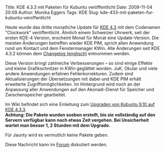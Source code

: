 Title: KDE 4.3.3 mit Paketen für Kubuntu veröffentlicht
Date: 2009-11-04 20:09
Author: Monika Eggers
Tags: KDE
Slug: kde-433-mit-paketen-fur-kubuntu-veroffentlicht

Heute wurde das dritte monatliche Update für [KDE
4.3](http://www.kde.org "http://www.kde.org") mit dem Codenamen
"Clockwork" veröffentlicht. Ähnlich einem Schweizer Uhrwerk, seit der
ersten KDE-4 Version, erscheint Monat für Monat eine Update-Version. Die
meisten Änderungen betreffen wieder KDE PIM, sprich allen Anwendung rund
um Kontact und dem Fenstermanager KWin. Alle Änderungen seit KDE 4.3.2
können dem [Changelog
(englisch)](http://www.kde.org/announcements/changelogs/changelog4_3_2to4_3_3.php "http://www.kde.org/announcements/changelogs/changelog4_3_2to4_3_3.php")
entnommen werden.


Diese Version bringt zahlreiche Verbesserungen – so sind einige Effekte
und kleine Grafikschnitzer in KWin geglättet worden. JuK, Okular und
viele andere Anwendungen erfahren Fehlerkorrekturen. Zudem sind
Aktualisierungen der Übersetzungen mit dabei und KDE PIM erhält
erweiterte Zugriffsmöglichkeiten. Im Hintergrund wird noch an der
Anpassung aller Anwendungen auf den Akonadi-Dienst für Speicher und
Zwischenspeicher gearbeitet.


<!--break--><!--break-->

Im Wiki befindet sich eine Einleitung zum [Upgraden von Kubuntu 9.10 auf
KDE
4.3.3](http://wiki.kubuntu-de.org/index.php?title=Installation/Upgrade/Kubuntu_9.10_auf_KDE_4.3.3_aktualisieren "http://wiki.kubuntu-de.org/index.php?title=Installation/Upgrade/Kubuntu_9.10_auf_KDE_4.3.3_aktualisieren").  
**Achtung: Die Pakete wurden soeben erstellt, bis sie vollständig auf
den Servern verfügbar kann noch etwas Zeit vergehen. Bei Unsicherheit
wartet man besser 1, 2 Stunden mit dem Upgrade.**</br>


Für Jaunty wird es vermutlich keine Pakete geben.


Diese Nachricht kann im
[Forum](http://forum.kubuntu-de.org/index.php?board=1.0 "http://forum.kubuntu-de.org/index.php?board=1.0")
diskutiert werden.



